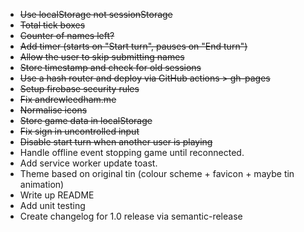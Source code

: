 - ~~Use localStorage not sessionStorage~~
- ~~Total tick boxes~~
- ~~Counter of names left?~~
- ~~Add timer (starts on "Start turn", pauses on "End turn")~~
- ~~Allow the user to skip submitting names~~
- ~~Store timestamp and check for old sessions~~
- ~~Use a hash router and deploy via GitHub actions > gh-pages~~
- ~~Setup firebase security rules~~
- ~~Fix andrewleedham.me~~
- ~~Normalise icons~~
- ~~Store game data in localStorage~~
- ~~Fix sign in uncontrolled input~~
- ~~Disable start turn when another user is playing~~
- Handle offline event stopping game until reconnected.
- Add service worker update toast.
- Theme based on original tin (colour scheme + favicon + maybe tin animation)
- Write up README
- Add unit testing
- Create changelog for 1.0 release via semantic-release